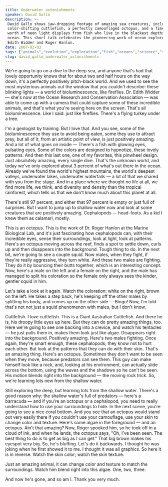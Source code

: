 ```yaml
---
title: Underwater astonishments
speaker: David Gallo
description: >-
 David Gallo shows jaw-dropping footage of amazing sea creatures, including a
 color-shifting cuttlefish, a perfectly camouflaged octopus, and a Times Square's
 worth of neon light displays from fish who live in the blackest depths of the
 ocean. This short talk celebrates the pioneering work of ocean explorers like
 Edith Widder and Roger Hanlon.
date: 2007-03-03
tags: ["animals","evolution","exploration","fish","oceans","science","technology","marine-biology"]
slug: david_gallo_underwater_astonishments
---
```


We're going to go on a dive to the deep sea, and anyone that's had that lovely opportunity
knows that for about two and half hours on the way down, it's a perfectly positively
pitch-black world. And we used to see the most mysterious animals out the window that you
couldn't describe: these blinking lights — a world of bioluminescence, like fireflies. Dr.
Edith Widder — she's now at the Ocean Research and Conservation Association — was able to
come up with a camera that could capture some of these incredible animals, and that's what
you're seeing here on the screen. That's all bioluminescence. Like I said: just like
fireflies. There's a flying turkey under a tree.

I'm a geologist by training. But I love that. And you see, some of the bioluminescence
they use to avoid being eaten, some they use to attract prey, but all of it, from an
artistic point of view, is just positively amazing. And a lot of what goes on inside —
There's a fish with glowing eyes, pulsating eyes. Some of the colors are designed to
hypnotize, these lovely patterns. And then this last one, one of my favorites, this
pinwheel design. Just absolutely amazing, every single dive. That's the unknown world, and
today we've only explored about 3 percent of what's out there in the ocean. Already we've
found the world's highest mountains, the world's deepest valleys, underwater lakes,
underwater waterfalls — a lot of that we shared with you from the stage. And in a place
where we thought no life at all, we find more life, we think, and diversity and density
than the tropical rainforest, which tells us that we don't know much about this planet at
all.

There's still 97 percent, and either that 97 percent is empty or just full of
surprises. But I want to jump up to shallow water now and look at some creatures that are
positively amazing. Cephalopods — head-foots. As a kid I knew them as calamari,
mostly.

This is an octopus. This is the work of Dr. Roger Hanlon at the Marine Biological Lab, and
it's just fascinating how cephalopods can, with their incredible eyes, sense their
surroundings, look at light, look at patterns. Here's an octopus moving across the reef,
finds a spot to settle down, curls up and then disappears into the background. Tough thing
to do. In the next bit, we're going to see a couple squid. Now males, when they fight, if
they're really aggressive, they turn white. And these two males are fighting. They do it
by bouncing their butts together, which is an interesting concept. Now, here's a male on
the left and a female on the right, and the male has managed to split his coloration so
the female only always sees the kinder, gentler squid in him.

Let's take a look at it again. Watch the coloration: white on the right, brown on the
left. He takes a step back, he's keeping off the other males by splitting his body, and
comes up on the other side — Bingo! Now, I'm told that's not not just a squid phenomenon
with males, but I don't know.

Cuttlefish. I love cuttlefish. This is a Giant Australian Cuttlefish. And there he is, his
droopy little eyes up here. But they can do pretty amazing things, too. Here we're going
to see one backing into a crevice, and watch his tentacles — he just pulls them in, makes
them look just like algae. Disappears right into the background. Positively amazing.
Here's two males fighting. Once again, they're smart enough, these cephalopods; they know
not to hurt each other. But look at the patterns that they can do with their skin. That's
an amazing thing. Here's an octopus. Sometimes they don't want to be seen when they move,
because predators can see them. This guy can make himself look like a rock, and, looking
at his environment, can actually slide across the bottom, using the waves and the shadows
so he can't be seen. His motion blends right into the background — the moving rock
trick. So, we're learning lots new from the shallow water.

Still exploring the deep, but learning lots from the shallow water. There's a good reason
why: the shallow water's full of predators — here's a barracuda — and if you're an octopus
or a cephalopod, you need to really understand how to use your surroundings to hide. In the
next scene, you're going to see a nice coral bottom. And you see that an octopus would
stand out very easily there if you couldn't use your camouflage, use your skin to change
color and texture. Here's some algae in the foreground — and an octopus. Ain't that
amazing? Now, Roger spooked him, so he took off in a cloud of ink, and when he lands, the
octopus says, "Oh, I've been seen. The best thing to do is to get as big as I can get."
That big brown makes his eyespot very big. So, he's bluffing. Let's do it backwards. I
thought he was joking when he first showed it to me. I thought it was all graphics. So
here it is in reverse. Watch the skin color; watch the skin texture.

Just an amazing animal, it can change color and texture to match the surroundings. Watch
him blend right into this algae. One, two, three.

And now he's gone, and so am I. Thank you very much.

<!--
ad_duration=3.33
event="TED2007"
external_start_time=0
intro_duration=11.82
is_subtitle_required="False"
is_talk_featured="True"
language="en"
language_swap="False"
native_language="en"
number_of_related_talks=6
number_of_speakers=1
number_of_subtitled_videos=46
number_of_tags=8
number_of_talk_download_languages=48
number_of_talk_more_resources=0
number_of_talk_recommendations=0
number_of_talks_take_actions=0
post_ad_duration=0.83
published_timestamp="2008-01-11 00:28:00"
recording_date="2007-03-03"
speaker_description="Oceanographer"
speaker_is_published=1
speaker_name="David Gallo"
talk_name="Underwater astonishments"
talks_tags=["animals","evolution","exploration","fish","oceans","science","technology","marine-biology"]
url_photo_speaker="https://pe.tedcdn.com/images/ted/f512e69097ce96e9cc5555df5879d09c8d4c5c82_254x191.jpg"
url_photo_talk="https://pe.tedcdn.com/images/ted/49306f30dbac9aa73e1e57aca532330b9532cd7f_1600x1200.jpg"
url_webpage="https://www.ted.com/talks/david_gallo_underwater_astonishments"
video_type_name="TED Stage Talk"
-->